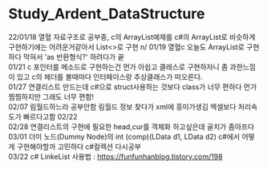 # Study_Ardent_DataStructure
22/01/18 열혈 자료구조로 공부중, c의 ArrayList예제를 c#의 ArrayList로 비슷하게 구현하기에는 어려운거같아서 List<>로 구현 n/
01/19 열혈c 오늘도 ArrayList로 구현하다 막혀서 'as 반환형식?' 하려다가 끝<br/>
01/21 c 포인터를 메소드로 구현하는건 먼가 아쉽고 클래스로 구현하자니 좀 과한느낌이 있고 c의 헤더를 볼때마다 인터페이스랑 추상클래스가 떠오른다.<br/>
01/27 연결리스트 만드는데 c#으로 struct사용하는 것보다 class가 너무 편하다 먼가찜찜하지만 그래도 너무 편함!<br/>
02/07 림월드하느라 공부안함 림월드 정보 찾다가 xml에 흥미가생김 엑셀보다 처리속도가 빠르다고함
02/22 <br/>
02/28 연결리스트의 구현에 필요한 head,cur를 객체화 하고싶은데 골치가 좀아프다<br/>
03/01 더미 노드(Dummy Node)의 int (comp)(LData d1, LData d2) c#에서 어떻게 구현해야할까 고민하다 c#컬렉션 다시공부<br/>
03/22 c# LinkeList 사용법 : https://funfunhanblog.tistory.com/198 
